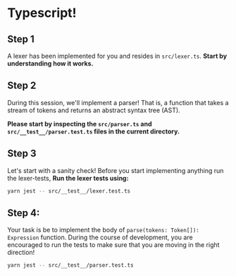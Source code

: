 # Typescript!

## Step 1
A lexer has been implemented for you and resides in `src/lexer.ts`.
**Start by understanding how it works.**

## Step 2
During this session, we'll implement a parser! That is, a function that takes a stream of tokens and returns an abstract syntax tree (AST).

**Please start by inspecting the `src/parser.ts` and `src/__test__/parser.test.ts` files in the current directory.**

## Step 3
Let's start with a sanity check! Before you start implementing anything run the lexer-tests, 
**Run the lexer tests using:**
```bash
yarn jest -- src/__test__/lexer.test.ts
```

## Step 4:
Your task is be to implement the body of `parse(tokens: Token[]): Expression` function. 
During the course of development, you are encouraged to run the tests to make sure that you are moving in the right direction!
```bash
yarn jest -- src/__test__/parser.test.ts
```
